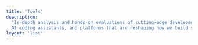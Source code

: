 ```yaml
---
title: 'Tools'
description:
  'In-depth analysis and hands-on evaluations of cutting-edge development tools,
  AI coding assistants, and platforms that are reshaping how we build software'
layout: 'list'
---
```

